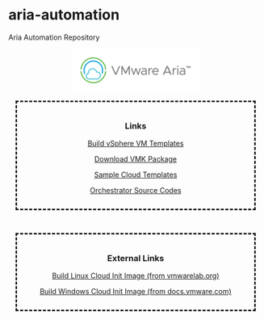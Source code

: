 # aria-automation
Aria Automation Repository

<p align="center"><img src="./docs/images/vmware-aria-logo-1.png" width="50%"></p>

<div style="border-style: dashed;margin: 1em;padding: 1em">
<h3><p align="center">Links</p></h3>
<p align="center"><a href="./images">Build vSphere VM Templates</a></p>
<p align="center"><a href="https://github.com/vmware-cmbu-seak/aria-automation/raw/main/orchestrator/com.vmk.package">Download VMK Package</a></p>
<p align="center"><a href="./templates">Sample Cloud Templates</a></p>
<p align="center"><a href="./orchestrator">Orchestrator Source Codes</a></p>
</div>
</br>
<div style="border-style: dashed;margin: 1em;padding: 1em">
<h3><p align="center">External Links</p></h3>
<p align="center"><a href="https://vmwarelab.org/2020/02/14/vsphere-customization-with-cloud-init-while-using-vrealize-automation-8-or-cloud/">Build Linux Cloud Init Image (from vmwarelab.org)</a></p>
<p align="center"><a href="https://docs.vmware.com/kr/vRealize-Automation/8.0/Using-and-Managing-Cloud-Assembly/GUID-C995FFE9-CE02-49DC-900B-66473D8A86FB.html">Build Windows Cloud Init Image (from docs.vmware.com)</a></p>
</div>